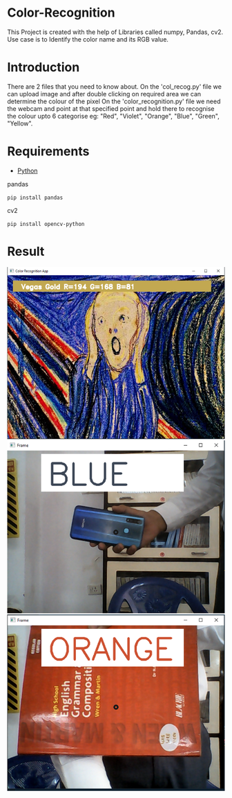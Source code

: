 # Color-Recognition
This Project is created with the help of Libraries called numpy, Pandas, cv2. 
Use case is to Identify the color name and its RGB value.

# Introduction
There are 2 files that you need to know about.
On the 'col_recog.py' file we can upload image and after double clicking on required area we can determine the colour of the pixel
On the 'color_recognition.py' file we need the webcam and point at that specified point and hold there to recognise the colour upto 6 categorise eg: "Red", "Violet", "Orange", "Blue", "Green", "Yellow".

# Requirements
- [Python](https://www.python.org/)

pandas
```
pip install pandas
```

cv2
```
pip install opencv-python
```

# Result
![result1](https://github.com/Leelesh-Sharma/Color-Recognition/blob/master/result/result1.PNG?raw=true)
![result4](https://github.com/Leelesh-Sharma/Color-Recognition/blob/master/result/result4.PNG?raw=true)
![result6](https://github.com/Leelesh-Sharma/Color-Recognition/blob/master/result/result6.PNG?raw=true)